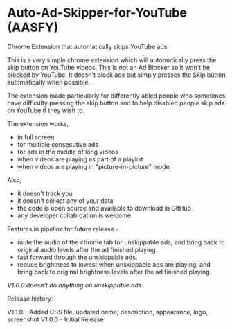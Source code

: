 # Auto-Ad-Skipper-for-YouTube (AASFY)
Chrome Extension that automatically skips YouTube ads 


This is a very simple chrome extension which will automatically press the skip button on YouTube videos. This is not an Ad Blocker so it won't be blocked by YouTube. It doesn't block ads but simply presses the Skip button automatically when possible.

The extension made particularly for differently abled people who sometimes have difficulty pressing the skip button and to help disabled people skip ads on YouTube if they wish to.

The extension works,
 
- in full screen
- for multiple consecutive ads
- for ads in the middle of long videos
- when videos are playing as part of a playlist
- when videos are playing in "picture-in-picture" mode


Also,

- it doesn't track you
- it doesn't collect any of your data
- the code is open source and available to download in GitHub
- any developer collabroation is welcome


Features in pipeline for future release - 

- mute the audio of the chrome tab for unskippable ads, and bring back to original audio levels after the ad finished playing.
- fast forward through the unskippable ads.
- reduce brightness to lowest when unskippable ads are playing, and bring back to original brightness levels after the ad finished playing.

*V1.0.0 doesn't do anything on unskippable ads.*


Release history:

V1.1.0 - Added CSS file, updated name, description, appearance, logo, screenshot
V1.0.0 - Initial Release







